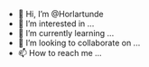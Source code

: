 - 👋 Hi, I’m @Horlartunde
- 👀 I’m interested in ...
- 🌱 I’m currently learning ...
- 💞️ I’m looking to collaborate on ...
- 📫 How to reach me ...

<!---
Horlartunde/Horlartunde is a ✨ special ✨ repository because its `README.md` (this file) appears on your GitHub profile.
You can click the Preview link to take a look at your changes.
--->
